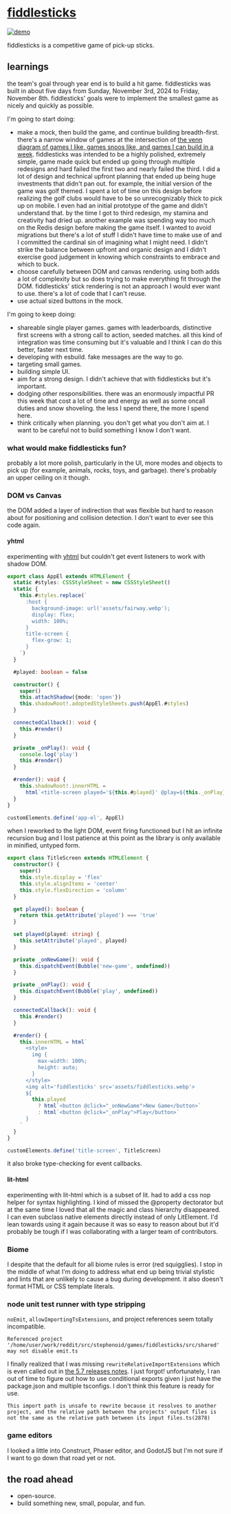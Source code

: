 # [fiddlesticks](https://reddit.com/r/fiddlesticks)

[![demo](resources/screenshot.png)](resources/screenshot.png)

fiddlesticks is a competitive game of pick-up sticks.

## learnings

the team's goal through year end is to build a hit game. fiddlesticks was built in about five days from Sunday, November 3rd, 2024 to Friday, November 8th. fiddlesticks' goals were to implement the smallest game as nicely and quickly as possible.

I'm going to start doing:

- make a mock, then build the game, and continue building breadth-first. there's a narrow window of games at the intersection of [the venn diagram of games I like, games snoos like, and games I can build in a week](https://gamedeveloper.com/business/how-to-choose-what-game-to-make-next-2). fiddlesticks was intended to be a highly polished, extremely simple, game made quick but ended up going through multiple redesigns and hard failed the first two and nearly failed the third. I did a lot of design and technical upfront planning that ended up being huge investments that didn't pan out. for example, the initial version of the game was golf themed. I spent a lot of time on this design before realizing the golf clubs would have to be so unrecognizably thick to pick up on mobile. I even had an initial prototype of the game and didn't understand that. by the time I got to third redesign, my stamina and creativity had dried up. another example was spending way too much on the Redis design before making the game itself. I wanted to avoid migrations but there's a lot of stuff I didn't have time to make use of and I committed the cardinal sin of imagining what I might need. I didn't strike the balance between upfront and organic design and I didn't exercise good judgement in knowing which constraints to embrace and which to buck.
- choose carefully between DOM and canvas rendering. using both adds a lot of complexity but so does trying to make everything fit through the DOM. fiddlesticks' stick rendering is not an approach I would ever want to use. there's a lot of code that I can't reuse.
- use actual sized buttons in the mock.

I'm going to keep doing:

- shareable single player games. games with leaderboards, distinctive first screens with a strong call to action, seeded matches. all this kind of integration was time consuming but it's valuable and I think I can do this better, faster next time.
- developing with esbuild. fake messages are the way to go.
- targeting small games.
- building simple UI.
- aim for a strong design. I didn't achieve that with fiddlesticks but it's important.
- dodging other responsibilities. there was an enormously impactful PR this week that cost a lot of time and energy as well as some oncall duties and snow shoveling. the less I spend there, the more I spend here.
- think critically when planning. you don't get what you don't aim at. I want to be careful not to build something I know I don't want.

### what would make fiddlesticks fun?

probably a lot more polish, particularly in the UI, more modes and objects to pick up (for example, animals, rocks, toys, and garbage). there's probably an upper ceiling on it though.

### DOM vs Canvas

the DOM added a layer of indirection that was flexible but hard to reason about for positioning and collision detection. I don't want to ever see this code again.

#### yhtml

experimenting with [yhtml](https://github.com/dchester/yhtml) but couldn't get event listeners to work with shadow DOM.

```ts
export class AppEl extends HTMLElement {
  static #styles: CSSStyleSheet = new CSSStyleSheet()
  static {
    this.#styles.replace(`
      :host {
        background-image: url('assets/fairway.webp');
        display: flex;
        width: 100%;
      }
      title-screen {
        flex-grow: 1;
      }
    `)
  }

  #played: boolean = false

  constructor() {
    super()
    this.attachShadow({mode: 'open'})
    this.shadowRoot!.adoptedStyleSheets.push(AppEl.#styles)
  }

  connectedCallback(): void {
    this.#render()
  }

  private _onPlay(): void {
    console.log('play')
    this.#render()
  }

  #render(): void {
    this.shadowRoot!.innerHTML =
      html`<title-screen played='${this.#played}' @play=${this._onPlay}></title-screen>`
  }
}

customElements.define('app-el', AppEl)
```

when I reworked to the light DOM, event firing functioned but I hit an infinite recursion bug and I lost patience at this point as the library is only available in minified, untyped form.

```ts
export class TitleScreen extends HTMLElement {
  constructor() {
    super()
    this.style.display = 'flex'
    this.style.alignItems = 'center'
    this.style.flexDirection = 'column'
  }

  get played(): boolean {
    return this.getAttribute('played') === 'true'
  }

  set played(played: string) {
    this.setAttribute('played', played)
  }

  private _onNewGame(): void {
    this.dispatchEvent(Bubble('new-game', undefined))
  }

  private _onPlay(): void {
    this.dispatchEvent(Bubble('play', undefined))
  }

  connectedCallback(): void {
    this.#render()
  }

  #render() {
    this.innerHTML = html`
      <style>
        img {
          max-width: 100%;
          height: auto;
        }
      </style>
      <img alt='fiddlesticks' src='assets/fiddlesticks.webp'>
      ${
        this.played
          ? html`<button @click="_onNewGame">New Game</button>`
          : html`<button @click="_onPlay">Play</button>`
      }
    `
  }
}

customElements.define('title-screen', TitleScreen)
```

it also broke type-checking for event callbacks.

#### lit-html

experimenting with lit-html which is a subset of lit. had to add a css nop helper for syntax highlighting. I kind of missed the @property dectorator but at the same time I loved that all the magic and class hierarchy disappeared. I can even subclass native elements directly instead of only LitElement. I'd lean towards using it again because it was so easy to reason about but it'd probably be tough if I was collaborating with a larger team of contributors.

### Biome

I despite that the default for all biome rules is error (red squigglies). I stop in the middle of what I'm doing to address what end up being trivial stylistic and lints that are unlikely to cause a bug during development. it also doesn't format HTML or CSS template literals.

### node unit test runner with type stripping

`noEmit`, `allowImportingTsExtensions`, and project references seem totally incompatible.

```
Referenced project '/home/user/work/reddit/src/stephenoid/games/fiddlesticks/src/shared' may not disable emit.ts
```

I finally realized that I was missing `rewriteRelativeImportExtensions` which is even called out in [the 5.7 releases notes](https://devblogs.microsoft.com/typescript/announcing-typescript-5-7-rc/). I just forgot! unfortunately, I ran out of time to figure out how to use conditional exports given I just have the package.json and multiple tsconfigs. I don't think this feature is ready for use.

```
This import path is unsafe to rewrite because it resolves to another project, and the relative path between the projects' output files is not the same as the relative path between its input files.ts(2878)
```

### game editors

I looked a little into Construct, Phaser editor, and GodotJS but I'm not sure if I want to go down that road yet or not.

## the road ahead

- open-source.
- build something new, small, popular, and fun.
